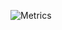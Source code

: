 ![Metrics](https://metrics.lecoq.io/mtatko?template=terminal&repositories.forks=true&base.activity=0&base.repositories=0&isocalendar=1&isocalendar.duration=half-year&config.timezone=Europe%2FWarsaw)
